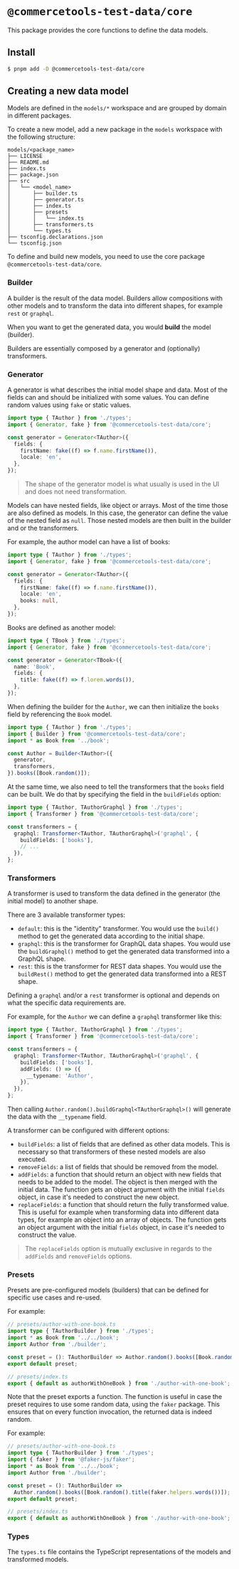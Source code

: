 # `@commercetools-test-data/core`

This package provides the core functions to define the data models.

## Install

```bash
$ pnpm add -D @commercetools-test-data/core
```

## Creating a new data model

Models are defined in the `models/*` workspace and are grouped by domain in different packages.

To create a new model, add a new package in the `models` workspace with the following structure:

```
models/<package_name>
├── LICENSE
├── README.md
├── index.ts
├── package.json
├── src
│   └── <model_name>
│       ├── builder.ts
│       ├── generator.ts
│       ├── index.ts
│       ├── presets
│       │   └── index.ts
│       ├── transformers.ts
│       └── types.ts
├── tsconfig.declarations.json
└── tsconfig.json
```

To define and build new models, you need to use the core package `@commercetools-test-data/core`.

### Builder

A builder is the result of the data model. Builders allow compositions with other models and to transform the data into different shapes, for example `rest` or `graphql`.

When you want to get the generated data, you would **build** the model (builder).

Builders are essentially composed by a generator and (optionally) transformers.

### Generator

A generator is what describes the initial model shape and data. Most of the fields can and should be initialized with some values. You can define random values using `fake` or static values.

```ts
import type { TAuthor } from './types';
import { Generator, fake } from '@commercetools-test-data/core';

const generator = Generator<TAuthor>({
  fields: {
    firstName: fake((f) => f.name.firstName()),
    locale: 'en',
  },
});
```

> The shape of the generator model is what usually is used in the UI and does not need transformation.

Models can have nested fields, like object or arrays. Most of the time those are also defined as models.
In this case, the generator can define the value of the nested field as `null`. Those nested models are then built in the builder and or the transformers.

For example, the author model can have a list of books:

```ts
import type { TAuthor } from './types';
import { Generator, fake } from '@commercetools-test-data/core';

const generator = Generator<TAuthor>({
  fields: {
    firstName: fake((f) => f.name.firstName()),
    locale: 'en',
    books: null,
  },
});
```

Books are defined as another model:

```ts
import type { TBook } from './types';
import { Generator, fake } from '@commercetools-test-data/core';

const generator = Generator<TBook>({
  name: 'Book',
  fields: {
    title: fake((f) => f.lorem.words()),
  },
});
```

When defining the builder for the `Author`, we can then initialize the `books` field by referencing the `Book` model.

```ts
import type { TAuthor } from './types';
import { Builder } from '@commercetools-test-data/core';
import * as Book from '../book';

const Author = Builder<TAuthor>({
  generator,
  transformers,
}).books([Book.random()]);
```

At the same time, we also need to tell the transformers that the `books` field can be built. We do that by specifying the field in the `buildFields` option:

```ts
import type { TAuthor, TAuthorGraphql } from './types';
import { Transformer } from '@commercetools-test-data/core';

const transformers = {
  graphql: Transformer<TAuthor, TAuthorGraphql>('graphql', {
    buildFields: ['books'],
    // ...
  }),
};
```

### Transformers

A transformer is used to transform the data defined in the generator (the initial model) to another shape.

There are 3 available transformer types:

- `default`: this is the "identity" transformer. You would use the `build()` method to get the generated data according to the initial shape.
- `graphql`: this is the transformer for GraphQL data shapes. You would use the `buildGraphql()` method to get the generated data transformed into a GraphQL shape.
- `rest`: this is the transformer for REST data shapes. You would use the `buildRest()` method to get the generated data transformed into a REST shape.

Defining a `graphql` and/or a `rest` transformer is optional and depends on what the specific data requirements are.

For example, for the `Author` we can define a `graphql` transformer like this:

```ts
import type { TAuthor, TAuthorGraphql } from './types';
import { Transformer } from '@commercetools-test-data/core';

const transformers = {
  graphql: Transformer<TAuthor, TAuthorGraphql>('graphql', {
    buildFields: ['books'],
    addFields: () => ({
      __typename: 'Author',
    }),
  }),
};
```

Then calling `Author.random().buildGraphql<TAuthorGraphql>()` will generate the data with the `__typename` field.

A transformer can be configured with different options:

- `buildFields`: a list of fields that are defined as other data models. This is necessary so that transformers of these nested models are also executed.
- `removeFields`: a list of fields that should be removed from the model.
- `addFields`: a function that should return an object with new fields that needs to be added to the model. The object is then merged with the initial data.
  The function gets an object argument with the initial `fields` object, in case it's needed to construct the new object.
- `replaceFields`: a function that should return the fully transformed value. This is useful for example when transforming data into different data types, for example an object into an array of objects.
  The function gets an object argument with the initial `fields` object, in case it's needed to construct the value.

> The `replaceFields` option is mutually exclusive in regards to the `addFields` and `removeFields` options.

### Presets

Presets are pre-configured models (builders) that can be defined for specific use cases and re-used.

For example:

```ts
// presets/author-with-one-book.ts
import type { TAuthorBuilder } from './types';
import * as Book from '../../book';
import Author from './builder';

const preset = (): TAuthorBuilder => Author.random().books([Book.random()]);
export default preset;

// presets/index.ts
export { default as authorWithOneBook } from './author-with-one-book';
```

Note that the preset exports a function. The function is useful in case the preset requires to use some random data, using the `faker` package. This ensures that on every function invocation, the returned data is indeed random.

For example:

```ts
// presets/author-with-one-book.ts
import type { TAuthorBuilder } from './types';
import { faker } from '@faker-js/faker';
import * as Book from '../../book';
import Author from './builder';

const preset = (): TAuthorBuilder =>
  Author.random().books([Book.random().title(faker.helpers.words())]);
export default preset;

// presets/index.ts
export { default as authorWithOneBook } from './author-with-one-book';
```

### Types

The `types.ts` file contains the TypeScript representations of the models and transformed models.
